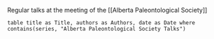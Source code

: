 Regular talks at the meeting of the [[Alberta Paleontological Society]]

```dataview
table title as Title, authors as Authors, date as Date where contains(series, "Alberta Paleontological Society Talks")
```
